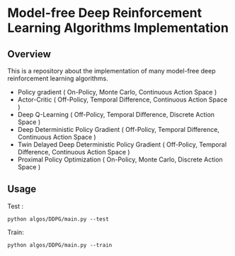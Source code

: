 # Model-free Deep Reinforcement Learning Algorithms Implementation

Overview
--------

This is a repository about the implementation of many model-free deep reinforcement learning algorithms.

- Policy gradient ( On-Policy, Monte Carlo, Continuous Action Space )
- Actor-Critic ( Off-Policy, Temporal Difference, Continuous Action Space )
- Deep Q-Learning ( Off-Policy, Temporal Difference, Discrete Action Space )
- Deep Deterministic Policy Gradient ( Off-Policy, Temporal Difference, Continuous Action Space )
- Twin Delayed Deep Deterministic Policy Gradient ( Off-Policy, Temporal Difference, Continuous Action Space )
- Proximal Policy Optimization ( On-Policy, Monte Carlo, Discrete Action Space )


Usage
-----
Test :
``` 
python algos/DDPG/main.py --test
```
Train:
```
python algos/DDPG/main.py --train
```